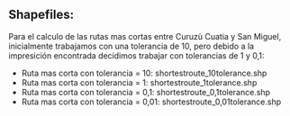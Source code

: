 Shapefiles:
---------
Para el calculo de las rutas mas cortas entre Curuzù Cuatia y San Miguel, inicialmente trabajamos con una tolerancia de 10, pero debido a la impresición encontrada decidimos trabajar con tolerancias de 1 y 0,1:
- Ruta mas corta con tolerancia = 10: shortestroute_10tolerance.shp
- Ruta mas corta con tolerancia = 1: shortestroute_1tolerance.shp
- Ruta mas corta con tolerancia = 0,1: shortestroute_0,1tolerance.shp
- Ruta mas corta con tolerancia = 0,01: shortestroute_0,01tolerance.shp
